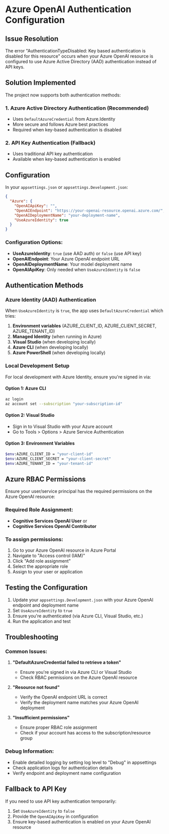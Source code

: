# Azure OpenAI Authentication Configuration

## Issue Resolution

The error "AuthenticationTypeDisabled: Key based authentication is disabled for this resource" occurs when your Azure OpenAI resource is configured to use Azure Active Directory (AAD) authentication instead of API keys.

## Solution Implemented

The project now supports both authentication methods:

### 1. Azure Active Directory Authentication (Recommended)
- Uses `DefaultAzureCredential` from Azure.Identity
- More secure and follows Azure best practices
- Required when key-based authentication is disabled

### 2. API Key Authentication (Fallback)
- Uses traditional API key authentication
- Available when key-based authentication is enabled

## Configuration

In your `appsettings.json` or `appsettings.Development.json`:

```json
{
  "Azure": {
    "OpenAIApiKey": "",
    "OpenAIEndpoint": "https://your-openai-resource.openai.azure.com/",
    "OpenAIDeploymentName": "your-deployment-name",
    "UseAzureIdentity": true
  }
}
```

### Configuration Options:

- **UseAzureIdentity**: `true` (use AAD auth) or `false` (use API key)
- **OpenAIEndpoint**: Your Azure OpenAI endpoint URL
- **OpenAIDeploymentName**: Your model deployment name
- **OpenAIApiKey**: Only needed when `UseAzureIdentity` is `false`

## Authentication Methods

### Azure Identity (AAD) Authentication
When `UseAzureIdentity` is `true`, the app uses `DefaultAzureCredential` which tries:

1. **Environment variables** (AZURE_CLIENT_ID, AZURE_CLIENT_SECRET, AZURE_TENANT_ID)
2. **Managed Identity** (when running in Azure)
3. **Visual Studio** (when developing locally)
4. **Azure CLI** (when developing locally)
5. **Azure PowerShell** (when developing locally)

### Local Development Setup

For local development with Azure Identity, ensure you're signed in via:

#### Option 1: Azure CLI
```bash
az login
az account set --subscription "your-subscription-id"
```

#### Option 2: Visual Studio
- Sign in to Visual Studio with your Azure account
- Go to Tools > Options > Azure Service Authentication

#### Option 3: Environment Variables
```bash
$env:AZURE_CLIENT_ID = "your-client-id"
$env:AZURE_CLIENT_SECRET = "your-client-secret"  
$env:AZURE_TENANT_ID = "your-tenant-id"
```

## Azure RBAC Permissions

Ensure your user/service principal has the required permissions on the Azure OpenAI resource:

### Required Role Assignment:
- **Cognitive Services OpenAI User** or
- **Cognitive Services OpenAI Contributor**

### To assign permissions:
1. Go to your Azure OpenAI resource in Azure Portal
2. Navigate to "Access control (IAM)"
3. Click "Add role assignment"
4. Select the appropriate role
5. Assign to your user or application

## Testing the Configuration

1. Update your `appsettings.Development.json` with your Azure OpenAI endpoint and deployment name
2. Set `UseAzureIdentity` to `true`
3. Ensure you're authenticated (via Azure CLI, Visual Studio, etc.)
4. Run the application and test

## Troubleshooting

### Common Issues:

1. **"DefaultAzureCredential failed to retrieve a token"**
   - Ensure you're signed in via Azure CLI or Visual Studio
   - Check RBAC permissions on the Azure OpenAI resource

2. **"Resource not found"**
   - Verify the OpenAI endpoint URL is correct
   - Verify the deployment name matches your Azure OpenAI deployment

3. **"Insufficient permissions"**
   - Ensure proper RBAC role assignment
   - Check if your account has access to the subscription/resource group

### Debug Information:
- Enable detailed logging by setting log level to "Debug" in appsettings
- Check application logs for authentication details
- Verify endpoint and deployment name configuration

## Fallback to API Key

If you need to use API key authentication temporarily:

1. Set `UseAzureIdentity` to `false`
2. Provide the `OpenAIApiKey` in configuration
3. Ensure key-based authentication is enabled on your Azure OpenAI resource
